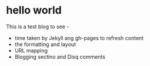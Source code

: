 # hello world 
This is a test blog to see - 
* time taken by Jekyll ang gh-pages to refresh content 
* the formatting and layout
* URL mapping 
* Blogging sectino and Disq comments 
